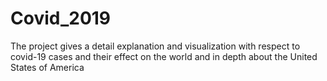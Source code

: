 # Covid_2019
The project gives a detail explanation and visualization with respect to covid-19 cases and their effect on the world and in depth about the United States of America
